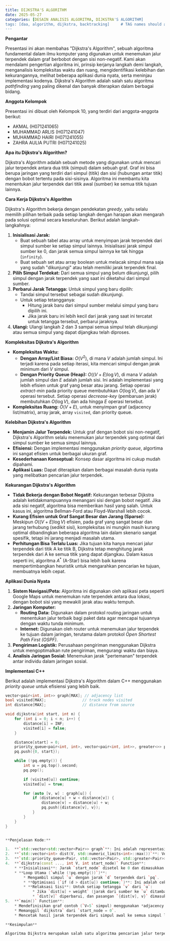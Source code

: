 ```yaml
---
title: DIJKSTRA'S ALGORITHM
date: 2025-05-27
categories: [DESAIN ANALISIS ALGORITMA, DIJKSTRA'S ALGORITHM]
tags: [daa, algorithm, dijkstra, backtracking]     # TAG names should always be lowercase
---
```



**Pengantar**

Presentasi ini akan membahas "Dijkstra's Algorithm", sebuah algoritma fundamental dalam ilmu komputer yang digunakan untuk menemukan jalur terpendek dalam graf berbobot dengan sisi non-negatif. Kami akan mendalami pengertian algoritma ini, prinsip kerjanya langkah demi langkah, menganalisis kompleksitas waktu dan ruang, mengidentifikasi kelebihan dan kekurangannya, melihat beberapa aplikasi dunia nyata, serta meninjau implementasi kodenya. Dijkstra's Algorithm adalah salah satu algoritma *pathfinding* yang paling dikenal dan banyak diterapkan dalam berbagai bidang.

**Anggota Kelompok**

Presentasi ini dibuat oleh Kelompok 10, yang terdiri dari anggota-anggota berikut:
* AKMAL (H071241065)
* MUHAMMAD ARLIS (H071241047)
* MUHAMMAD HAIRI (H071241055)
* ZAHRA AULIA PUTRI (H071241025)

**Apa itu Dijkstra's Algorithm?**

Dijkstra's Algorithm adalah sebuah metode yang digunakan untuk mencari jalur terpendek antara dua titik (simpul) dalam sebuah graf. Graf ini bisa berupa jaringan yang terdiri dari simpul (titik) dan sisi (hubungan antar titik) dengan bobot tertentu pada sisi-sisinya. Algoritma ini membantu kita menentukan jalur terpendek dari titik awal (sumber) ke semua titik tujuan lainnya.

**Cara Kerja Dijkstra's Algorithm**

Dijkstra's Algorithm bekerja dengan pendekatan *greedy*, yaitu selalu memilih pilihan terbaik pada setiap langkah dengan harapan akan mengarah pada solusi optimal secara keseluruhan. Berikut adalah langkah-langkahnya:

1.  **Inisialisasi Jarak:**
    * Buat sebuah tabel atau array untuk menyimpan jarak terpendek dari simpul sumber ke setiap simpul lainnya. Inisialisasi jarak simpul sumber ke 0, dan jarak semua simpul lainnya ke tak hingga (`infinity`).
    * Buat sebuah set atau array boolean untuk melacak simpul mana saja yang sudah "dikunjungi" atau telah memiliki jarak terpendek final.
2.  **Pilih Simpul Terdekat:** Dari semua simpul yang belum dikunjungi, pilih simpul dengan jarak terpendek yang saat ini diketahui dari simpul sumber.
3.  **Perbarui Jarak Tetangga:** Untuk simpul yang baru dipilih:
    * Tandai simpul tersebut sebagai sudah dikunjungi.
    * Untuk setiap tetangganya:
        * Hitung jarak baru dari simpul sumber melalui simpul yang baru dipilih ini.
        * Jika jarak baru ini lebih kecil dari jarak yang saat ini tercatat untuk tetangga tersebut, perbarui jaraknya.
4.  **Ulangi:** Ulangi langkah 2 dan 3 sampai semua simpul telah dikunjungi atau semua simpul yang dapat dijangkau telah diproses.

**Kompleksitas Dijkstra's Algorithm**

* **Kompleksitas Waktu:**
    * **Dengan Array/List Biasa:** $O(V^2)$, di mana $V$ adalah jumlah simpul. Ini terjadi karena pada setiap iterasi, kita mencari simpul dengan jarak minimum dari $V$ simpul.
    * **Dengan Priority Queue (Heap):** $O((V+E) \log V)$, di mana $V$ adalah jumlah simpul dan $E$ adalah jumlah sisi. Ini adalah implementasi yang lebih efisien untuk graf yang besar atau jarang. Setiap operasi *extract-min* pada priority queue membutuhkan $O(\log V)$, dan ada $V$ operasi tersebut. Setiap operasi *decrease-key* (pembaruan jarak) membutuhkan $O(\log V)$, dan ada hingga $E$ operasi tersebut.
* **Kompleksitas Ruang:** $O(V+E)$, untuk menyimpan graf (adjacency list/matrix), array jarak, array `visited`, dan priority queue.

**Kelebihan Dijkstra's Algorithm**

* **Menjamin Jalur Terpendek:** Untuk graf dengan bobot sisi non-negatif, Dijkstra's Algorithm selalu menemukan jalur terpendek yang optimal dari simpul sumber ke semua simpul lainnya.
* **Efisiensi:** Dengan implementasi menggunakan *priority queue*, algortima ini sangat efisien untuk berbagai ukuran graf.
* **Kesederhanaan Konseptual:** Konsep dasar algoritma ini cukup mudah dipahami.
* **Aplikasi Luas:** Dapat diterapkan dalam berbagai masalah dunia nyata yang melibatkan pencarian jalur terpendek.

**Kekurangan Dijkstra's Algorithm**

* **Tidak Bekerja dengan Bobot Negatif:** Kekurangan terbesar Dijkstra adalah ketidakmampuannya menangani sisi dengan bobot negatif. Jika ada sisi negatif, algoritma bisa memberikan hasil yang salah. Untuk kasus ini, algoritma Bellman-Ford atau Floyd-Warshall lebih cocok.
* **Kurang Efisien untuk Graf Sangat Besar dan Jarang (Sparse):** Meskipun $O((V+E) \log V)$ efisien, pada graf yang sangat besar dan jarang terhubung (sedikit sisi), kompleksitas ini mungkin masih kurang optimal dibandingkan beberapa algoritma lain dalam skenario sangat spesifik, tetapi ini jarang menjadi masalah utama.
* **Perhitungan Bisa Terlalu Luas:** Jika tujuan kita hanya mencari jalur terpendek dari titik A ke titik B, Dijkstra tetap menghitung jarak terpendek dari A ke semua titik yang dapat dijangkau. Dalam kasus seperti ini, algoritma $A^*$ (A-Star) bisa lebih baik karena mempertimbangkan heuristik untuk mengarahkan pencarian ke tujuan, membuatnya lebih cepat.

**Aplikasi Dunia Nyata**

1.  **Sistem Navigasi/Peta:** Algoritma ini digunakan oleh aplikasi peta seperti Google Maps untuk menemukan rute terpendek antara dua lokasi, dengan bobot sisi yang mewakili jarak atau waktu tempuh.
2.  **Jaringan Komputer:**
    * **Routing Data:** Digunakan dalam protokol routing jaringan untuk menentukan jalur terbaik bagi paket data agar mencapai tujuannya dengan waktu tunda minimum.
    * **Internet:** Digunakan oleh router untuk menemukan jalur terpendek ke tujuan dalam jaringan, terutama dalam protokol *Open Shortest Path First (OSPF)*.
3.  **Pengiriman Logistik:** Perusahaan pengiriman menggunakan Dijkstra untuk mengoptimalkan rute pengiriman, mengurangi waktu dan biaya.
4.  **Analisis Jaringan Sosial:** Menemukan jarak "pertemanan" terpendek antar individu dalam jaringan sosial.

**Implementasi C++**

Berikut adalah implementasi Dijkstra's Algorithm dalam C++ menggunakan *priority queue* untuk efisiensi yang lebih baik.

```cpp
vector<pair<int, int>> graph[MAX]; // adjacency list
bool visited[MAX];                // track nodes visited
int distance[MAX];                // distance from source

void dijkstra(int start, int n) {
    for (int i = 0; i < n; i++) {
        distance[i] = INF;
        visited[i] = false;
    }

    distance[start] = 0;
    priority_queue<pair<int, int>, vector<pair<int, int>>, greater<>> pq;
    pq.push({0, start});

    while (!pq.empty()) {
        int u = pq.top().second;
        pq.pop();

        if (visited[u]) continue;
        visited[u] = true;

        for (auto [v, w] : graph[u]) {
            if (distance[u] + w < distance[v]) {
                distance[v] = distance[u] + w;
                pq.push({distance[v], v});
            }
        }
    }
}


**Penjelasan Kode:**

1.  **`std::vector<std::vector<Pair>> graph`**: Ini adalah representasi *adjacency list* dari graf. Setiap elemen `graph[u]` adalah sebuah vektor dari `Pair`s. Setiap `Pair` `{v, weight}` berarti ada sisi dari simpul `u` ke simpul `v` dengan bobot `weight`.
2.  **`std::vector<int> dist(V, std::numeric_limits<int>::max())`**: Vektor ini menyimpan jarak terpendek yang diketahui dari `start_node` ke setiap simpul. Awalnya, semua jarak disetel ke nilai maksimum integer (tak hingga) kecuali untuk `start_node` itu sendiri.
3.  **`std::priority_queue<Pair, std::vector<Pair>, std::greater<Pair>> pq`**: Ini adalah *min-priority queue*. Ia menyimpan pasangan `{jarak, simpul}`. `std::greater<Pair>` digunakan untuk mengubah perilaku default `priority_queue` dari *max-heap* menjadi *min-heap*, sehingga elemen dengan jarak terkecil selalu berada di bagian atas.
4.  **`dijkstra(const ..., int V, int start_node)` Function**:
    * **Inisialisasi**: Jarak `start_node` disetel ke 0 dan dimasukkan ke `pq`.
    * **Loop Utama (`while (!pq.empty())`)**:
        * Mengambil simpul `u` dengan jarak `d` terpendek dari `pq`.
        * **Optimisasi (`if (d > dist[u]) continue;`)**: Ini adalah cek penting. Jika jarak `d` yang baru saja diambil dari `pq` lebih besar dari `dist[u]` yang sudah ada, berarti kita sudah menemukan jalur yang lebih pendek ke `u` sebelumnya. Jadi, kita bisa melewati pemrosesan ini untuk menghindari perhitungan yang tidak perlu.
        * **Relaksasi Sisi**: Untuk setiap tetangga `v` dari `u`:
            * Jika `dist[u] + weight` (jarak dari sumber ke `u` ditambah bobot sisi `u` ke `v`) lebih kecil dari `dist[v]` saat ini, maka jalur baru ini lebih pendek.
            * `dist[v]` diperbarui, dan pasangan `{dist[v], v}` dimasukkan ke `pq`.
5.  **`main()` Function**:
    * Mendefinisikan graf contoh (`V=5` simpul) menggunakan *adjacency list*.
    * Memanggil `dijkstra` dari `start_node = 0`.
    * Mencetak hasil jarak terpendek dari simpul awal ke semua simpul lainnya.

**Kesimpulan**

Algoritma Dijkstra merupakan salah satu algoritma pencarian jalur terpendek yang paling efisien dan banyak digunakan dalam teori graf. Algoritma ini bekerja dengan cara mencari jalur terpendek dari satu simpul sumber ke semua simpul lainnya dalam graf berbobot non-negatif. Melalui pendekatan *greedy*, Dijkstra memastikan bahwa setiap langkahnya mendekatkan solusi menuju hasil optimal. Keunggulan utama algoritma ini terletak pada keakuratannya dan efisiensinya, terutama jika dikombinasikan dengan struktur data seperti *priority queue* atau *min-heap*. Dalam implementasi praktis, algoritma Dijkstra sangat berguna dalam berbagai bidang seperti jaringan komputer, sistem navigasi, dan pemodelan transportasi.